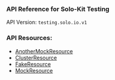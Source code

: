 <!-- Code generated by solo-kit. DO NOT EDIT. -->


### API Reference for Solo-Kit Testing

API Version: `testing.solo.io.v1`



### API Resources:
- [AnotherMockResource](./github.com/solo-io/solo-kit/test/mocks/api/v1/more_mock_resources.proto.sk.md#AnotherMockResource)
- [ClusterResource](./github.com/solo-io/solo-kit/test/mocks/api/v1/more_mock_resources.proto.sk.md#ClusterResource)
- [FakeResource](./github.com/solo-io/solo-kit/test/mocks/api/v1/mock_resources.proto.sk.md#FakeResource)
- [MockResource](./github.com/solo-io/solo-kit/test/mocks/api/v1/mock_resources.proto.sk.md#MockResource)

<!-- Start of HubSpot Embed Code -->
<script type="text/javascript" id="hs-script-loader" async defer src="//js.hs-scripts.com/5130874.js"></script>
<!-- End of HubSpot Embed Code -->
